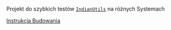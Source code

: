 Projekt do szybkich testów [`IndianUtils`](https://github.com/IndianBartonka/Indian-Utils) na różnych Systemach

[Instrukcja Budowania](Wrapper%20Instruction.MD)